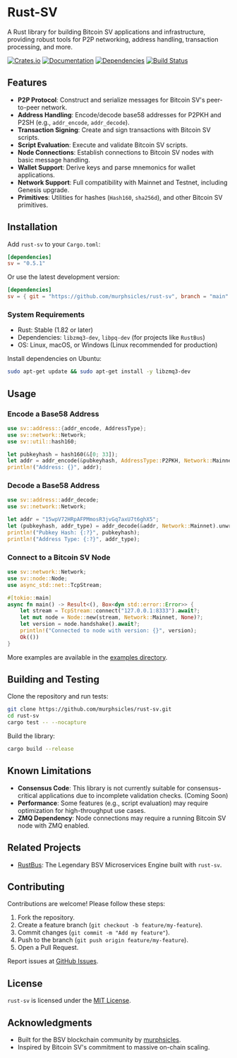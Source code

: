 # Rust-SV

A Rust library for building Bitcoin SV applications and infrastructure, providing robust tools for P2P networking, address handling, transaction processing, and more.

[![Crates.io](https://img.shields.io/crates/v/sv.svg)](https://crates.io/crates/sv)
[![Documentation](https://docs.rs/sv/badge.svg)](https://docs.rs/sv/)
[![Dependencies](https://deps.rs/repo/github/murphsicles/rust-sv/status.svg)](https://deps.rs/repo/github/murphsicles/rust-sv)
[![Build Status](https://github.com/murphsicles/rust-sv/actions/workflows/rust.yml/badge.svg)](https://github.com/murphsicles/rust-sv/actions)

## Features

- **P2P Protocol**: Construct and serialize messages for Bitcoin SV's peer-to-peer network.
- **Address Handling**: Encode/decode base58 addresses for P2PKH and P2SH (e.g., `addr_encode`, `addr_decode`).
- **Transaction Signing**: Create and sign transactions with Bitcoin SV scripts.
- **Script Evaluation**: Execute and validate Bitcoin SV scripts.
- **Node Connections**: Establish connections to Bitcoin SV nodes with basic message handling.
- **Wallet Support**: Derive keys and parse mnemonics for wallet applications.
- **Network Support**: Full compatibility with Mainnet and Testnet, including Genesis upgrade.
- **Primitives**: Utilities for hashes (`Hash160`, `sha256d`), and other Bitcoin SV primitives.

## Installation

Add `rust-sv` to your `Cargo.toml`:

```toml
[dependencies]
sv = "0.5.1"
```

Or use the latest development version:

```toml
[dependencies]
sv = { git = "https://github.com/murphsicles/rust-sv", branch = "main" }
```

### System Requirements

- Rust: Stable (1.82 or later)
- Dependencies: `libzmq3-dev`, `libpq-dev` (for projects like `RustBus`)
- OS: Linux, macOS, or Windows (Linux recommended for production)

Install dependencies on Ubuntu:

```bash
sudo apt-get update && sudo apt-get install -y libzmq3-dev
```

## Usage

### Encode a Base58 Address

```rust
use sv::address::{addr_encode, AddressType};
use sv::network::Network;
use sv::util::hash160;

let pubkeyhash = hash160(&[0; 33]);
let addr = addr_encode(&pubkeyhash, AddressType::P2PKH, Network::Mainnet);
println!("Address: {}", addr);
```

### Decode a Base58 Address

```rust
use sv::address::addr_decode;
use sv::network::Network;

let addr = "15wpV72HRpAFPMmosR3jvGq7axU7t6ghX5";
let (pubkeyhash, addr_type) = addr_decode(&addr, Network::Mainnet).unwrap();
println!("Pubkey Hash: {:?}", pubkeyhash);
println!("Address Type: {:?}", addr_type);
```

### Connect to a Bitcoin SV Node

```rust
use sv::network::Network;
use sv::node::Node;
use async_std::net::TcpStream;

#[tokio::main]
async fn main() -> Result<(), Box<dyn std::error::Error>> {
    let stream = TcpStream::connect("127.0.0.1:8333").await?;
    let mut node = Node::new(stream, Network::Mainnet, None)?;
    let version = node.handshake().await?;
    println!("Connected to node with version: {}", version);
    Ok(())
}
```

More examples are available in the [examples directory](examples/).

## Building and Testing

Clone the repository and run tests:

```bash
git clone https://github.com/murphsicles/rust-sv.git
cd rust-sv
cargo test -- --nocapture
```

Build the library:

```bash
cargo build --release
```

## Known Limitations

- **Consensus Code**: This library is not currently suitable for consensus-critical applications due to incomplete validation checks. (Coming Soon)
- **Performance**: Some features (e.g., script evaluation) may require optimization for high-throughput use cases.
- **ZMQ Dependency**: Node connections may require a running Bitcoin SV node with ZMQ enabled.

## Related Projects

- [RustBus](https://github.com/murphsicles/RustBus): The Legendary BSV Microservices Engine built with `rust-sv`.

## Contributing

Contributions are welcome! Please follow these steps:

1. Fork the repository.
2. Create a feature branch (`git checkout -b feature/my-feature`).
3. Commit changes (`git commit -m "Add my feature"`).
4. Push to the branch (`git push origin feature/my-feature`).
5. Open a Pull Request.

Report issues at [GitHub Issues](https://github.com/murphsicles/rust-sv/issues).

## License

`rust-sv` is licensed under the [MIT License](LICENSE).

## Acknowledgments

- Built for the BSV blockchain community by [murphsicles](https://github.com/murphsicles).
- Inspired by Bitcoin SV's commitment to massive on-chain scaling.
